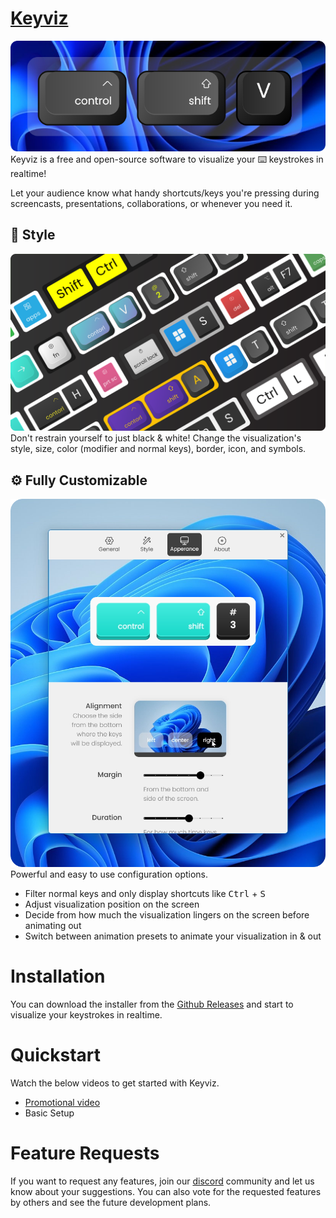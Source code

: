 # [Keyviz](https://mularahul.github.io/keyviz.html)
![keyviz-preview](previews/container.png)
Keyviz is a free and open-source software to visualize your ⌨️ keystrokes in realtime!

Let your audience know what handy shortcuts/keys you're pressing during screencasts, presentations, collaborations, or whenever you need it.

## 🦄 Style
![multiple-styles](previews/reel.png)
Don't restrain yourself to just black & white! Change the visualization's style, size, color (modifier and normal keys), border, icon, and symbols.

## ⚙️ Fully Customizable
![keyviz-settings](previews/appearance-tab.png)
Powerful and easy to use configuration options. 
- Filter normal keys and only display shortcuts like <kbd>Ctrl</kbd> + <kbd>S</kbd>
- Adjust visualization position on the screen
- Decide from how much the visualization lingers on the screen before animating out
- Switch between animation presets to animate your visualization in & out

# Installation
You can download the installer from the [Github Releases](#installation) and start to visualize your keystrokes in realtime.

# Quickstart
Watch the below videos to get started with Keyviz.
- [Promotional video](#)
- Basic Setup

# Feature Requests
If you want to request any features, join our [discord](https://discord.gg/qyrKWCvtEq) community and let us know about your suggestions. You can also vote for the requested features by others and see the future development plans.